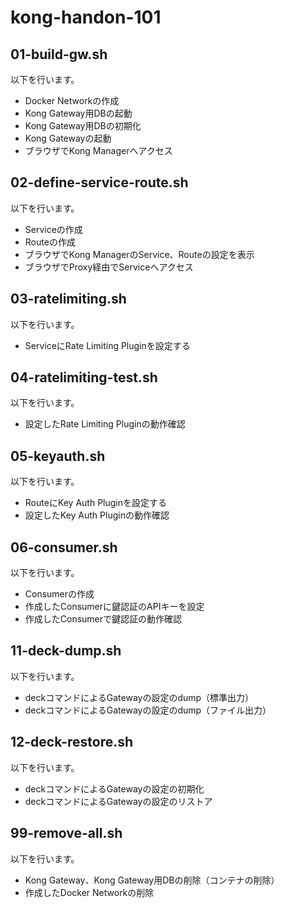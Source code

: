 # kong-handon-101

## 01-build-gw.sh
以下を行います。
- Docker Networkの作成
- Kong Gateway用DBの起動
- Kong Gateway用DBの初期化
- Kong Gatewayの起動
- ブラウザでKong Managerへアクセス

## 02-define-service-route.sh
以下を行います。
- Serviceの作成
- Routeの作成
- ブラウザでKong ManagerのService、Routeの設定を表示
- ブラウザでProxy経由でServiceへアクセス

## 03-ratelimiting.sh
以下を行います。
- ServiceにRate Limiting Pluginを設定する

## 04-ratelimiting-test.sh
以下を行います。
- 設定したRate Limiting Pluginの動作確認

## 05-keyauth.sh
以下を行います。
- RouteにKey Auth Pluginを設定する
- 設定したKey Auth Pluginの動作確認

## 06-consumer.sh
以下を行います。
- Consumerの作成
- 作成したConsumerに鍵認証のAPIキーを設定
- 作成したConsumerで鍵認証の動作確認

## 11-deck-dump.sh
以下を行います。
- deckコマンドによるGatewayの設定のdump（標準出力）
- deckコマンドによるGatewayの設定のdump（ファイル出力）

## 12-deck-restore.sh
以下を行います。
- deckコマンドによるGatewayの設定の初期化
- deckコマンドによるGatewayの設定のリストア

## 99-remove-all.sh
以下を行います。
- Kong Gateway、Kong Gateway用DBの削除（コンテナの削除）
- 作成したDocker Networkの削除
